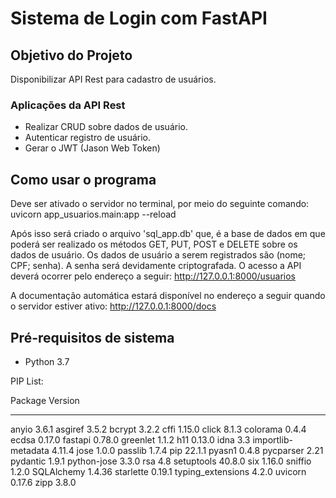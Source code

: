 # **Sistema de Login com FastAPI**

## Objetivo do Projeto  
Disponibilizar API Rest para cadastro de usuários.

### Aplicações da API Rest
* Realizar CRUD sobre dados de usuário.
* Autenticar registro de usuário.
* Gerar o JWT (Jason Web Token)

## Como usar o programa
Deve ser ativado o servidor no terminal, por meio do seguinte comando:
    uvicorn app_usuarios.main:app --reload

Após isso será criado o arquivo 'sql_app.db' que, é a base de dados em que poderá ser realizado os métodos GET, PUT, POST e DELETE sobre os dados de usuário.
Os dados de usuário a serem registrados são (nome; CPF; senha). A senha será devidamente criptografada.
O acesso a API deverá ocorrer pelo endereço a seguir:
http://127.0.0.1:8000/usuarios

A documentação automática estará disponível no endereço a seguir quando o servidor estiver ativo:
http://127.0.0.1:8000/docs


##  Pré-requisitos de sistema
* Python 3.7

PIP List:

Package            Version
------------------ -------
anyio              3.6.1
asgiref            3.5.2
bcrypt             3.2.2
cffi               1.15.0
click              8.1.3
colorama           0.4.4
ecdsa              0.17.0
fastapi            0.78.0
greenlet           1.1.2
h11                0.13.0
idna               3.3
importlib-metadata 4.11.4
jose               1.0.0
passlib            1.7.4
pip                22.1.1
pyasn1             0.4.8
pycparser          2.21
pydantic           1.9.1
python-jose        3.3.0
rsa                4.8
setuptools         40.8.0
six                1.16.0
sniffio            1.2.0
SQLAlchemy         1.4.36
starlette          0.19.1
typing_extensions  4.2.0
uvicorn            0.17.6
zipp               3.8.0